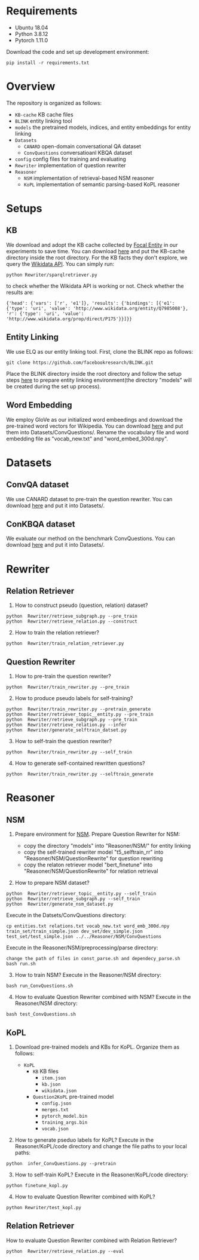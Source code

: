 # Requirements
+ Ubuntu 18.04
+ Python 3.8.12
+ Pytorch 1.11.0

Download the code and set up development environment:
```
pip install -r requirements.txt
```

# Overview

The repository is organized as follows:
+ `KB-cache` KB cache files
+ `BLINK` entity linking tool
+ `models` the pretrained models, indices, and entity embeddings for entity linking
+ `Datasets`
	+ `CANARD` open-domain conversational QA dataset
	+ `ConvQuestions` conversatioanl KBQA dataset
+ `config` config files for training and evaluating
+ `Rewriter` implementation of  question rewriter
+ `Reasoner`
	+ `NSM`  implementation of retrieval-based NSM reasoner
	+ `KoPL`  implementation of semantic parsing-based KoPL reasoner



# Setups
## KB
We download and adopt the KB cache collected by  [Focal Entity](https://github.com/lanyunshi/ConversationalKBQA) in our experiments to save time. You can download [here](https://drive.google.com/drive/folders/1sV-YZanhu80REi2a9bu9Vr-jXziPawXn?usp=sharing) and put the KB-cache directory inside the root directory.
For the KB facts they don't explore, we query the [Wikidata API](https://query.wikidata.org/). You can simply run:
```
python Rewriter/sparqlretriever.py
```
to check whether the Wikidata API is working or not. Check whether the results are:
```
{'head': {'vars': ['r', 'e1']}, 'results': {'bindings': [{'e1': {'type': 'uri', 'value': 'http://www.wikidata.org/entity/Q7985008'}, 'r': {'type': 'uri', 'value': 'http://www.wikidata.org/prop/direct/P175'}}]}}
```

## Entity Linking
We use ELQ as our entity linking tool. First, clone the BLINK repo as follows:
```
git clone https://github.com/facebookresearch/BLINK.git
```
Place the BLINK directory inside the root directory and follow the setup steps [here](https://github.com/facebookresearch/BLINK/tree/master/elq) to prepare entity linking environment(the directory "models" will be created during the set up process).


## Word Embedding
We employ GloVe as our initialized word embeedings and download the pre-trained word vectors for Wikipedia. You can download [here](https://nlp.stanford.edu/projects/glove/) and put them into Datasets/ConvQuestions/.  Rename the vocabulary file and word embedding file as "vocab_new.txt" and "word_embed_300d.npy".

# Datasets

## ConvQA dataset
We use CANARD dataset to pre-train the question rewriter. You can download [here](https://sites.google.com/view/qanta/projects/canard) and put it into Datasets/.

## ConKBQA dataset
We evaluate our method on the benchmark ConvQuestions. You can download [here](https://convex.mpi-inf.mpg.de/) and put it into Datasets/.

# Rewriter

## Relation Retriever
1. How to construct pseudo (question, relation) dataset?
```
python  Rewriter/retrieve_subgraph.py --pre_train
python  Rewriter/retrieve_relation.py --construct
```

2. How to train the relation retriever?
```
python  Rewriter/train_relation_retriever.py
```

## Question Rewriter
1. How to pre-train the question rewriter?
```
python  Rewriter/train_rewriter.py --pre_train
```

2. How to produce pseudo labels for self-training?
```
python  Rewriter/train_rewriter.py --pretrain_generate
python  Rewriter/retriever_topic__entity.py --pre_train
python  Rewriter/retrieve_subgraph.py --pre_train
python  Rewriter/retrieve_relation.py --infer
python  Rewriter/generate_selftrain_datset.py
```

3. How to self-train the question rewriter?
```
python  Rewriter/train_rewriter.py --self_train
```

4. How to generate self-contained  rewritten questions?
```
python  Rewriter/train_rewriter.py --selftrain_generate
```

# Reasoner
## NSM
1. Prepare environment for [NSM](https://github.com/RichardHGL/WSDM2021_NSM).
Prepare Question Rewriter for NSM:
	+ copy the directory "models" into "Reasoner/NSM/" for entity linking
	+ copy the self-trained rewriter model "t5_selftrain_rr" into "Reasoner/NSM/QuestionRewrite" for question rewriting
	+ copy the relaton retriever model "bert_finetune" into "Reasoner/NSM/QuestionRewrite" for relation retrieval

2. How to prepare NSM dataset?
```
python  Rewriter/retriever_topic__entity.py --self_train
python  Rewriter/retrieve_subgraph.py --self_train
python  Rewriter/generate_nsm_dataset.py
```
Execute in the Datsets/ConvQuestions directory:
```
cp entities.txt relations.txt vocab_new.txt word_emb_300d.npy train_set/train_simple.json dev_set/dev_simple.json test_set/test_simple.json ../../Reasoner/NSM/ConvQuestions
```
Execute in the Reasoner/NSM/preprocessing/parse directory:
```
change the path of files in const_parse.sh and dependecy_parse.sh
bash run.sh
```

3. How to train NSM?
Execute in the Reasoner/NSM directory:
```
bash run_ConvQuestions.sh
```

4. How to evaluate Question Rewriter combined with NSM?
Execute in the Reasoner/NSM directory:
```
bash test_ConvQuestions.sh
```

## KoPL
1. Download pre-trained models and KBs for KoPL.
Organize them as follows:
	+ `KoPL`
		+ `KB` KB files
			+ `item.json`
			+ `kb.json`
			+ `wikidata.json`
		+ `Question2KoPL` pre-trained model
			+ `config.json`
			+ `merges.txt`
			+ `pytorch_model.bin`
			+ `training_args.bin`
			+ `vocab.json`

2. How to generate pseduo labels for KoPL?
Execute in the Reasoner/KoPL/code directory and change the file paths to your local paths:
```
python  infer_ConvQuestions.py --pretrain
```

3. How to self-train KoPL?
Execute in the Reasoner/KoPL/code directory:
```
python finetune_kopl.py
```

4. How to evaluate Question Rewriter combined with KoPL?
```
python Rewriter/test_kopl.py
```

## Relation Retriever
 How to evaluate Question Rewriter combined with Relation Retriever?
 ```
 python  Rewriter/retrieve_relation.py --eval
 ```

